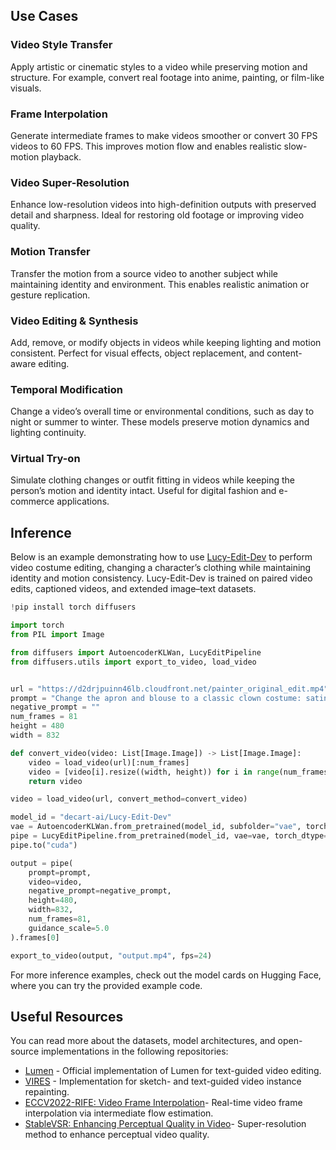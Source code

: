 ## Use Cases

### Video Style Transfer
Apply artistic or cinematic styles to a video while preserving motion and structure. For example, convert real footage into anime, painting, or film-like visuals. 

### Frame Interpolation
Generate intermediate frames to make videos smoother or convert 30 FPS videos to 60 FPS. This improves motion flow and enables realistic slow-motion playback.  

### Video Super-Resolution
Enhance low-resolution videos into high-definition outputs with preserved detail and sharpness. Ideal for restoring old footage or improving video quality.  

### Motion Transfer
Transfer the motion from a source video to another subject while maintaining identity and environment. This enables realistic animation or gesture replication.  

### Video Editing & Synthesis
Add, remove, or modify objects in videos while keeping lighting and motion consistent. Perfect for visual effects, object replacement, and content-aware editing. 

### Temporal Modification
Change a video’s overall time or environmental conditions, such as day to night or summer to winter. These models preserve motion dynamics and lighting continuity.

### Virtual Try-on
Simulate clothing changes or outfit fitting in videos while keeping the person’s motion and identity intact. Useful for digital fashion and e-commerce applications.


## Inference
Below is an example demonstrating how to use [Lucy-Edit-Dev](https://huggingface.co/decart-ai/Lucy-Edit-Dev) to perform video costume editing, changing a character’s clothing while maintaining identity and motion consistency. Lucy-Edit-Dev is trained on paired video edits, captioned videos, and extended image–text datasets.

```python
!pip install torch diffusers

import torch
from PIL import Image

from diffusers import AutoencoderKLWan, LucyEditPipeline
from diffusers.utils import export_to_video, load_video


url = "https://d2drjpuinn46lb.cloudfront.net/painter_original_edit.mp4"
prompt = "Change the apron and blouse to a classic clown costume: satin polka-dot jumpsuit in bright primary colors, ruffled white collar, oversized pom-pom buttons, white gloves, oversized red shoes, red foam nose; soft window light from left, eye-level medium shot, natural folds and fabric highlights."
negative_prompt = ""
num_frames = 81
height = 480
width = 832

def convert_video(video: List[Image.Image]) -> List[Image.Image]:
    video = load_video(url)[:num_frames]
    video = [video[i].resize((width, height)) for i in range(num_frames)]
    return video

video = load_video(url, convert_method=convert_video)

model_id = "decart-ai/Lucy-Edit-Dev"
vae = AutoencoderKLWan.from_pretrained(model_id, subfolder="vae", torch_dtype=torch.float32)
pipe = LucyEditPipeline.from_pretrained(model_id, vae=vae, torch_dtype=torch.bfloat16)
pipe.to("cuda")

output = pipe(
    prompt=prompt,
    video=video,
    negative_prompt=negative_prompt,
    height=480,
    width=832,
    num_frames=81,
    guidance_scale=5.0
).frames[0]

export_to_video(output, "output.mp4", fps=24)
```

For more inference examples, check out the model cards on Hugging Face, where you can try the provided example code.

## Useful Resources
You can read more about the datasets, model architectures, and open-source implementations in the following repositories:
 
- [Lumen](https://github.com/Kunbyte-AI/Lumen) - Official implementation of Lumen for text-guided video editing.
- [VIRES](https://github.com/suimuc/VIRES) - Implementation for sketch- and text-guided video instance repainting.
- [ECCV2022-RIFE: Video Frame Interpolation](https://github.com/hzwer/ECCV2022-RIFE)- Real-time video frame interpolation via intermediate flow estimation.
- [StableVSR: Enhancing Perceptual Quality in Video](https://github.com/claudiom4sir/StableVSR)- Super-resolution method to enhance perceptual video quality.